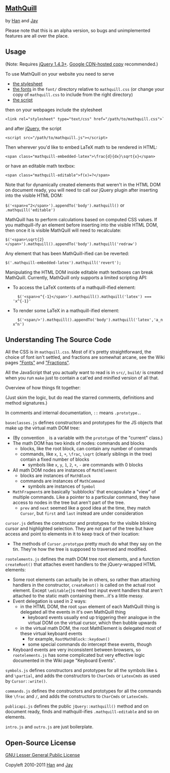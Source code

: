 ## [MathQuill](http://mathquill.github.com)

by [Han](http://github.com/laughinghan) and [Jay](http://github.com/jayferd)

Please note that this is an alpha version, so bugs and unimplemented features
are all over the place.

## Usage

(Note: Requires [jQuery 1.4.3+](http://jquery.com).
[Google CDN-hosted copy](http://code.google.com/apis/libraries/devguide.html#jquery) recommended.)

To use MathQuill on your website you need to serve

* [the stylesheet](http://laughinghan.github.com/mathquill/mathquill.css)
* [the fonts](http://laughinghan.github.com/mathquill/fonts.html) in the
`font/` directory relative to `mathquill.css` (or change your copy of
`mathquill.css` to include from the right directory)
* [the script](http://laughinghan.github.com/mathquill/mathquill.js)

then on your webpages include the stylesheet

    <link rel="stylesheet" type="text/css" href="/path/to/mathquill.css">`

and after [jQuery](http://jquery.com), the script

    <script src="/path/to/mathquill.js"></script>

Then wherever you'd like to embed LaTeX math to be rendered in HTML:

    <span class="mathquill-embedded-latex">\frac{d}{dx}\sqrt{x}</span>

or have an editable math textbox:

    <span class="mathquill-editable">f(x)=?</span>

Note that for dynamically created elements that weren't in the HTML DOM on
document ready, you will need to call our jQuery plugin after inserting into
the visible HTML DOM:

`$('<span>x^2</span>').appendTo('body').mathquill()` or `.mathquill('editable')`

MathQuill has to perform calculations based on computed CSS values. If you
mathquill-ify an element before inserting into the visible HTML DOM, then once
it is visible MathQuill will need to recalculate:

    $('<span>\sqrt{2}</span>').mathquill().appendTo('body').mathquill('redraw')

Any element that has been MathQuill-ified can be reverted:

    $('.mathquill-embedded-latex').mathquill('revert');

Manipulating the HTML DOM inside editable math textboxes can break MathQuill.
Currently, MathQuill only supports a limited scripting API:

* To access the LaTeX contents of a mathquill-ified element:

        $('<span>x^{-1}</span>').mathquill().mathquill('latex') === 'x^{-1}'

* To render some LaTeX in a mathquill-ified element:

        $('<span/>').mathquill().appendTo('body').mathquill('latex','a_n x^n')

## Understanding The Source Code

All the CSS is in `mathquill.css`. Most of it's pretty straightforward, the
choice of font isn't settled, and fractions are somewhat arcane, see the Wiki
pages ["Fonts"](http://github.com/laughinghan/mathquill/wiki/Fonts) and
["Fractions"](http://github.com/laughinghan/mathquill/wiki/Fractions).

All the JavaScript that you actually want to read is in `src/`, `build/` is
created when you run `make` just to contain a cat'ed and minified version of
all that.

Overview of how things fit together:

(Just skim the logic, but do read the starred comments, definitions and method
signatures.)

In comments and internal documentation, `::` means `.prototype.`.

`baseclasses.js` defines constructors and prototypes for the JS objects that
make up the virtual math DOM tree:

* (By convention `_` is a variable with the `prototype` of the "current" class.)
* The math DOM has two kinds of nodes: commands and blocks
    - blocks, like the root block, can contain any number of commands
    - commands, like `x`, `1`, `+`, `\frac`, `\sqrt` (clearly siblings in the
      tree) contain a fixed number of blocks
        + symbols like `x`, `y`, `1`, `2`, `+`, `-` are commands with 0 blocks
* All math DOM nodes are instances of `MathElement`
    - blocks are instances of `MathBlock`
    - commands are instances of `MathCommand`
        + symbols are instances of `Symbol`
* `MathFragment`s are basically 'subblocks' that encapsulate a "view" of
  multiple commands. Like a pointer to a particular command, they have access
  to nodes in the tree but aren't part of the tree.
    - `prev` and `next` seemed like a good idea at the time, they match
      `Cursor`, but `first` and `last` instead are under consideration

`cursor.js` defines the constructor and prototypes for the visible blinking
cursor and highlighted selection. They are not part of the tree but have
access and point to elements in it to keep track of their location:

* The methods of `Cursor.prototype` pretty much do what they say on the tin.
  They're how the tree is supposed to traversed and modified.

`rootelements.js` defines the math DOM tree root elements, and a function
`createRoot()` that attaches event handlers to the jQuery-wrapped HTML elements:

* Some root elements can actually be in others, so rather than attaching
  handlers in the constructor, `createRoot()` is called on the actual root
  element. Except `\editable{}`s need text input event handlers that aren't
  attached to the static math containing them...it's a little messy.
* Event delegation is used in 2 ways:
  - in the HTML DOM, the root `span` element of each MathQuill thing is
    delegated all the events in it's own MathQuill thing
    + keyboard events usually end up triggering their analogue in the virtual
      DOM on the virtual cursor, which then bubble upwards
  - in the virtual math DOM, the root MathElement is delegated most of these
    virtual keyboard events
    + for example, `RootMathBlock::keydown()`
    + some special commands do intercept these events, though
* Keyboard events are very inconsistent between browsers, so `rootelements.js`
  has some complicated but very effective logic documented in the Wiki page
  "Keyboard Events".

`symbols.js` defines constructors and prototypes for all the symbols like `&`
and `\partial`, and adds the constructors to `CharCmds` or `LatexCmds` as
used by `Cursor::write()`.

`commands.js` defines the constructors and prototypes for all the  commands
like `\frac` and `/`, and adds the constructors to `CharCmds` or `LatexCmds`.

`publicapi.js` defines the public `jQuery::mathquill()` method and on document
ready, finds and mathquill-ifies `.mathquill-editable` and so on elements.

`intro.js` and `outro.js` are just boilerplate.

## Open-Source License

[GNU Lesser General Public License](http://www.gnu.org/licenses/lgpl.html)

Copyleft 2010-2011 [Han](http://github.com/laughinghan) and [Jay](http://github.com/jayferd)
